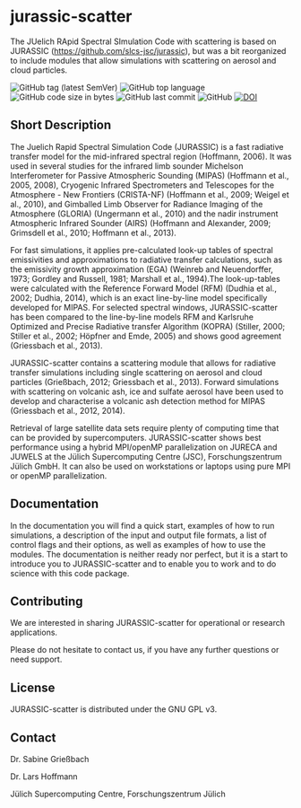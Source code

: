 # jurassic-scatter

The JUelich RApid Spectral SImulation Code with scattering is based on JURASSIC 
(https://github.com/slcs-jsc/jurassic), but was a bit reorganized to include modules 
that allow simulations with scattering on aerosol and cloud particles.

![GitHub tag (latest SemVer)](https://img.shields.io/github/tag/slcs-jsc/jurassic-scatter.svg)
![GitHub top language](https://img.shields.io/github/languages/top/slcs-jsc/jurassic-scatter.svg)
![GitHub code size in bytes](https://img.shields.io/github/languages/code-size/slcs-jsc/jurassic-scatter.svg)
![GitHub last commit](https://img.shields.io/github/last-commit/slcs-jsc/jurassic-scatter.svg)
![GitHub](https://img.shields.io/github/license/slcs-jsc/jurassic-scatter.svg)
[![DOI](https://zenodo.org/badge/DOI/10.5281/zenodo.4572986.svg)](https://doi.org/10.5281/zenodo.4572986)

## Short Description

The Juelich Rapid Spectral Simulation Code (JURASSIC) is a fast radiative transfer
model for the mid-infrared spectral region (Hoffmann, 2006). It was used in several
studies for the infrared limb sounder Michelson Interferometer for Passive Atmospheric
Sounding (MIPAS) (Hoffmann et al., 2005, 2008), Cryogenic Infrared Spectrometers
and Telescopes for the Atmosphere - New Frontiers (CRISTA-NF) (Hoffmann et al.,
2009; Weigel et al., 2010), and Gimballed Limb Observer for Radiance Imaging of
the Atmosphere (GLORIA) (Ungermann et al., 2010) and the nadir instrument Atmospheric
Infrared Sounder (AIRS) (Hoffmann and Alexander, 2009; Grimsdell et al.,
2010; Hoffmann et al., 2013).

For fast simulations, it applies pre-calculated look-up tables of spectral emissivities
and approximations to radiative transfer calculations, such as the emissivity growth
approximation (EGA) (Weinreb and Neuendorffer, 1973; Gordley and Russell, 1981;
Marshall et al., 1994).The look-up-tables were calculated with the Reference Forward
Model (RFM) (Dudhia et al., 2002; Dudhia, 2014), which is an exact line-by-line model
specifically developed for MIPAS. For selected spectral windows, JURASSIC-scatter has been
compared to the line-by-line models RFM and Karlsruhe Optimized and Precise Radiative
transfer Algorithm (KOPRA) (Stiller, 2000; Stiller et al., 2002; Höpfner and
Emde, 2005) and shows good agreement (Griessbach et al., 2013).

JURASSIC-scatter contains a scattering module that allows for radiative transfer simulations
including single scattering on aerosol and cloud particles (Grießbach, 2012; Griessbach et al., 
2013). Forward simulations with scattering on volcanic ash, ice and sulfate aerosol have been 
used to develop and characterise a volcanic ash detection method for MIPAS (Griessbach et al., 
2012, 2014). 

Retrieval of large satellite data sets require plenty of computing time that can be provided 
by supercomputers. JURASSIC-scatter shows best performance using a hybrid MPI/openMP 
parallelization on JURECA and JUWELS at the Jülich Supercomputing Centre (JSC), Forschungszentrum 
Jülich GmbH. It can also be used on workstations or laptops using pure MPI or openMP parallelization.

## Documentation

In the documentation you will find a quick start, examples of how to run simulations, a description of 
the input and output file formats, a list of control flags and their options, as well as examples 
of how to use the modules. The documentation is neither 
ready nor perfect, but it is a start to introduce you to JURASSIC-scatter and to enable you 
to work and to do science with this code package.

## Contributing

We are interested in sharing JURASSIC-scatter for operational or research applications.

Please do not hesitate to contact us, if you have any further questions or need support.

## License

JURASSIC-scatter is distributed under the GNU GPL v3.

## Contact

Dr. Sabine Grießbach

Dr. Lars Hoffmann  

Jülich Supercomputing Centre, Forschungszentrum Jülich
